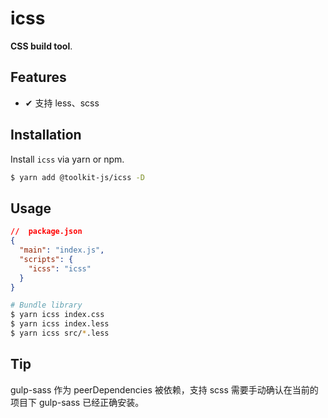 # icss

**CSS build tool**.

## Features

- ✔︎ 支持 less、scss

## Installation

Install `icss` via yarn or npm.

```bash
$ yarn add @toolkit-js/icss -D
```

## Usage

```json
//  package.json
{
  "main": "index.js",
  "scripts": {
    "icss": "icss"
  }
}
```

```bash
# Bundle library
$ yarn icss index.css
$ yarn icss index.less
$ yarn icss src/*.less
```

## Tip

gulp-sass 作为 peerDependencies 被依赖，支持 scss 需要手动确认在当前的项目下 gulp-sass 已经正确安装。
